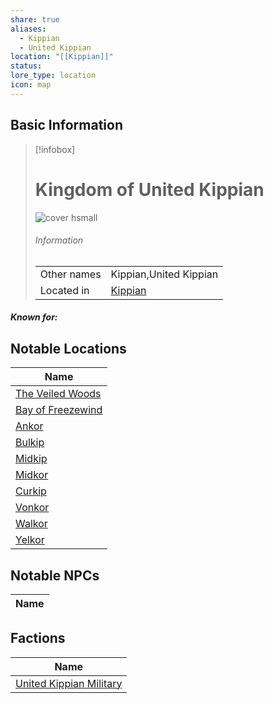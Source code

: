 ```yaml
---
share: true
aliases:
  - Kippian
  - United Kippian
location: "[[Kippian]]"
status: 
lore_type: location
icon: map
---
```

## Basic Information
> [!infobox]
> # Kingdom of United Kippian
> ![cover hsmall](insertimage.png)
> ###### Information
> |   |  |
> | ---- | ---- |
> | Other names | Kippian,United Kippian|
> | Located in | [Kippian](../Continents/Kippian.md)|
##### Known for:
## Notable Locations
| Name                                                        |
| ----------------------------------------------------------- |
| [The Veiled Woods](../Areas/The%20Veiled%20Woods.md)   |
| [Bay of Freezewind](../Areas/Bay%20of%20Freezewind.md) |
| [Ankor](../Settlements/Ankor.md)                   |
| [Bulkip](../Settlements/Bulkip.md)                 |
| [Midkip](../Settlements/Midkip.md)                 |
| [Midkor](../Settlements/Midkor.md)                 |
| [Curkip](../Settlements/Curkip.md)                 |
| [Vonkor](../Settlements/Vonkor.md)                 |
| [Walkor](../Settlements/Walkor.md)                 |
| [Yelkor](../Settlements/Yelkor.md)                 |


## Notable NPCs
| Name |
| ---- |

## Factions
| Name                                                             |
| ---------------------------------------------------------------- |
| [United Kippian Military](../../Factions/United%20Kippian%20Military.md) |
